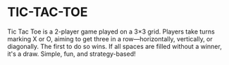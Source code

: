 # TIC-TAC-TOE
Tic Tac Toe is a 2-player game played on a 3×3 grid. Players take turns marking X or O, aiming to get three in a row—horizontally, vertically, or diagonally. The first to do so wins. If all spaces are filled without a winner, it's a draw. Simple, fun, and strategy-based!
